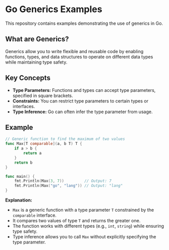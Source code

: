 # Go Generics Examples

This repository contains examples demonstrating the use of generics in Go.

## What are Generics?

Generics allow you to write flexible and reusable code by enabling functions, types, and data structures to operate on different data types while maintaining type safety.

## Key Concepts

- **Type Parameters:** Functions and types can accept type parameters, specified in square brackets.
- **Constraints:** You can restrict type parameters to certain types or interfaces.
- **Type Inference:** Go can often infer the type parameter from usage.

## Example

```go
// Generic function to find the maximum of two values
func Max[T comparable](a, b T) T {
    if a > b {
        return a
    }
    return b
}

func main() {
    fmt.Println(Max(3, 7))         // Output: 7
    fmt.Println(Max("go", "lang")) // Output: "lang"
}
```

**Explanation:**

- `Max` is a generic function with a type parameter `T` constrained by the `comparable` interface.
- It compares two values of type `T` and returns the greater one.
- The function works with different types (e.g., `int`, `string`) while ensuring type safety.
- Type inference allows you to call `Max` without explicitly specifying the type parameter.